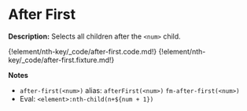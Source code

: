 # After First

__Description:__ Selects all children after the `<num>` child.

{!element/nth-key/_code/after-first.code.md!}
{!element/nth-key/_code/after-first.fixture.md!}

__Notes__

+ `after-first(<num>)` alias: `afterFirst(<num>)` <span data-nbsp="3"></span> `fm-after-first(<num>)`
+ Eval: `<element>:nth-child(n+${num + 1})`

<div class="cf"></div>
<div class="end"></div>

